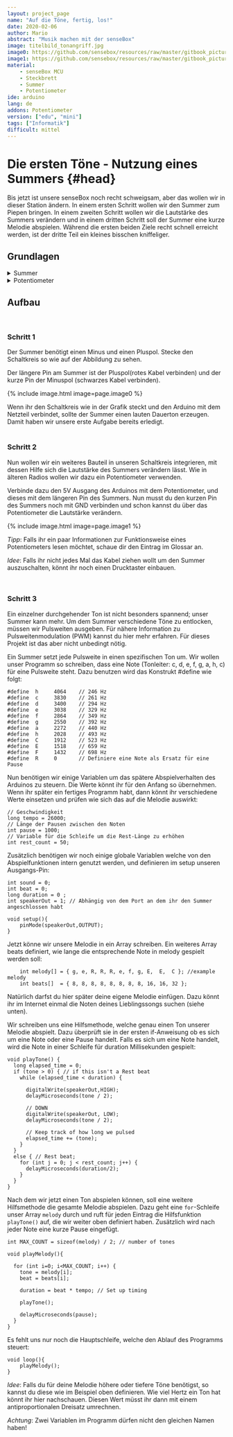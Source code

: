 ```yaml
---
layout: project_page
name: "Auf die Töne, fertig, los!"
date: 2020-02-06
author: Mario
abstract: "Musik machen mit der senseBox"
image: titelbild_tonangriff.jpg
image0: https://github.com/sensebox/resources/raw/master/gitbook_pictures/Aufbau_Summer.png
image1: https://github.com/sensebox/resources/raw/master/gitbook_pictures/Aufbau_Potentiometer.png
material:
    - senseBox MCU 
    - Steckbrett
    - Summer
    - Potentiometer
ide: arduino    
lang: de
addons: Potentiometer
version: ["edu", "mini"]
tags: ["Informatik"]
difficult: mittel
---
```


# Die ersten Töne - Nutzung eines Summers {#head}

Bis jetzt ist unsere senseBox noch recht schweigsam, aber das wollen wir in dieser Station ändern. In einem ersten Schritt wollen wir den Summer zum Piepen bringen. In einem zweiten Schritt wollen wir die Lautstärke des Summers verändern und in einem dritten Schritt soll der Summer eine kurze Melodie abspielen. Während die ersten beiden Ziele recht schnell erreicht werden, ist der dritte Teil ein kleines bisschen kniffeliger.

## Grundlagen 
<details>
<summary>Summer</summary>
Ein Summer oder Piezo ist ein Bauteil, welches elektrische Signale in Töne umwandelt. Die Lautstärke beträgt bis zu 80dB. Der Summer hat zwei Pins, mit denen er auf das Steckboard gesteckt werden kann. Die Betriebsspannung des Summers liegt zwischen 1V und 12V, wobei er bis zu 19mA verbraucht. Wie bei der LED kann der Strom nur in eine Richtung fließen. Der kürzer Pin muss mit Ground (GND) verbunden werden und der längere mit einer Spannungsquelle.
</details>

<details>
<summary>Potentiometer</summary>
Das Potentiometer ist ein elektrisches Bauelement dessen Widerstandswert sich stufenlos einstellen lässt. Über einen Widerstandskörper wird der sogenannte Schleifer bewegt. Die Position des Schleifers bestimmten den Widerstand. Gewöhnlich hat ein Potentiometer drei Anschlüsse: Zwei für den Widerstand und einen dritten für den Abgriff. Unser Potentiometer hat einen maximalen Widerstand von 10k Ohm.
<b>Achtung:</b> Kleine Potentiometer sind nur für einen relativ geringen Stromfluss konstruiert. Für die elektrischen Bauteile in der senseBox reicht das Potentiometer aus, doch wenn du Bauteile mit einer größeren Stromaufnahme anschließen möchtest (z.B. einen Servomotor), benötigst du ein größeres Potentiometer.

</details>


## Aufbau
<br>

### Schritt 1 
Der Summer benötigt einen Minus und einen Pluspol. Stecke den Schaltkreis so wie auf der Abbildung zu sehen. 

Der längere Pin am Summer ist der Pluspol(rotes Kabel verbinden) und der kurze Pin der Minuspol (schwarzes Kabel verbinden).

{% include image.html image=page.image0 %}

Wenn ihr den Schaltkreis wie in der Grafik steckt und den Arduino mit dem Netzteil verbindet, sollte der Summer einen lauten Dauerton erzeugen. Damit haben wir unsere erste Aufgabe bereits erledigt.
<br><br>

### Schritt 2
Nun wollen wir ein weiteres Bauteil in unseren Schaltkreis integrieren, mit dessen Hilfe sich die Lautstärke des Summers verändern lässt. Wie in älteren Radios wollen wir dazu ein Potentiometer verwenden.

Verbinde dazu den 5V Ausgang des Arduinos mit dem Potentiometer, und dieses mit dem längeren Pin des Summers. Nun musst du den kurzen Pin des Summers noch mit GND verbinden und schon kannst du über das Potentiometer die Lautstärke verändern.

{% include image.html image=page.image1 %}

_Tipp_: Falls ihr ein paar Informationen zur Funktionsweise eines Potentiometers lesen möchtet, schaue dir den Eintrag im Glossar an.

_Idee_: Falls ihr nicht jedes Mal das Kabel ziehen wollt um den Summer auszuschalten, könnt ihr noch einen Drucktaster einbauen.

<br>

### Schritt 3
Ein einzelner durchgehender Ton ist nicht besonders spannend; unser Summer kann mehr. Um dem Summer verschiedene Töne zu entlocken, müssen wir Pulsweiten ausgeben. Für nähere Information zu Pulsweitenmodulation (PWM) kannst du hier mehr erfahren. Für dieses Projekt ist das aber nicht unbedingt nötig.

Ein Summer setzt jede Pulsweite in einen spezifischen Ton um. Wir wollen unser Programm so schreiben, dass eine Note (Tonleiter: c, d, e, f, g, a, h, c) für eine Pulsweite steht. Dazu benutzen wird das Konstrukt #define wie folgt:

```arduino
#define  h     4064    // 246 Hz
#define  c     3830    // 261 Hz
#define  d     3400    // 294 Hz
#define  e     3038    // 329 Hz
#define  f     2864    // 349 Hz
#define  g     2550    // 392 Hz
#define  a     2272    // 440 Hz
#define  h     2028    // 493 Hz
#define  C     1912    // 523 Hz
#define  E     1518    // 659 Hz
#define  F     1432    // 698 Hz
#define  R     0       // Definiere eine Note als Ersatz für eine Pause
```

Nun benötigen wir einige Variablen um das spätere Abspielverhalten des Arduinos zu steuern. Die Werte könnt ihr für den Anfang so übernehmen. Wenn ihr später ein fertiges Programm habt, dann könnt ihr verschiedene Werte einsetzen und prüfen wie sich das auf die Melodie auswirkt:

```arduino
// Geschwindigkeit 
long tempo = 26000;
// Länge der Pausen zwischen den Noten
int pause = 1000;
// Variable für die Schleife um die Rest-Länge zu erhöhen
int rest_count = 50;
``` 

Zusätzlich benötigen wir noch einige globale Variablen welche von den Abspielfunktionen intern genutzt werden, und definieren im setup unseren Ausgangs-Pin:

```arduino
int sound = 0;
int beat = 0;
long duration = 0 ; 
int speakerOut = 1; // Abhängig von dem Port an dem ihr den Summer angeschlossen habt

void setup(){
    pinMode(speakerOut,OUTPUT);
}
```

Jetzt könne wir unsere Melodie in ein Array schreiben. Ein weiteres Array beats definiert, wie lange die entsprechende Note in melody gespielt werden soll:

```arduino
    int melody[] = { g, e, R, R, R, e, f, g, E,  E,  C }; //example melody
    int beats[]  = { 8, 8, 8, 8, 8, 8, 8, 8, 16, 16, 32 };
```
Natürlich darfst du hier später deine eigene Melodie einfügen. Dazu könnt ihr im Internet einmal die Noten deines Lieblingssongs suchen (siehe unten).

Wir schreiben uns eine Hilfsmethode, welche genau einen Ton unserer Melodie abspielt. Dazu überprüft sie in der ersten if-Anweisung ob es sich um eine Note oder eine Pause handelt. Falls es sich um eine Note handelt, wird die Note in einer Schleife für duration Millisekunden gespielt:

```arduino
void playTone() {
  long elapsed_time = 0;
  if (tone > 0) { // if this isn't a Rest beat
    while (elapsed_time < duration) {

      digitalWrite(speakerOut,HIGH);
      delayMicroseconds(tone / 2);

      // DOWN
      digitalWrite(speakerOut, LOW);
      delayMicroseconds(tone / 2);

      // Keep track of how long we pulsed
      elapsed_time += (tone);
    }
  }
  else { // Rest beat;
    for (int j = 0; j < rest_count; j++) {
      delayMicroseconds(duration/2);
    }
  }
}
```

Nach dem wir jetzt einen Ton abspielen können, soll eine weitere Hilfsmethode die gesamte Melodie abspielen. Dazu geht eine `for`-Schleife unser Array `melody` durch und ruft für jeden Eintrag die Hilfsfunktion `playTone()` auf, die wir weiter oben definiert haben. Zusätzlich wird nach jeder Note eine kurze Pause eingefügt.

```arduino
int MAX_COUNT = sizeof(melody) / 2; // number of tones

void playMelody(){

  for (int i=0; i<MAX_COUNT; i++) {
    tone = melody[i];
    beat = beats[i];

    duration = beat * tempo; // Set up timing

    playTone();

    delayMicroseconds(pause);
  }
}
```

Es fehlt uns nur noch die Hauptschleife, welche den Ablauf des Programms steuert:

```arduino
void loop(){
    playMelody();
}
```

_Idee_: Falls du für deine Melodie höhere oder tiefere Töne benötigst, so kannst du diese wie im Beispiel oben definieren. Wie viel Hertz ein Ton hat könnt ihr hier nachschauen. Diesen Wert müsst ihr dann mit einem antiproportionalen Dreisatz umrechnen.

_Achtung_: Zwei Variablen im Programm dürfen nicht den gleichen Namen haben!